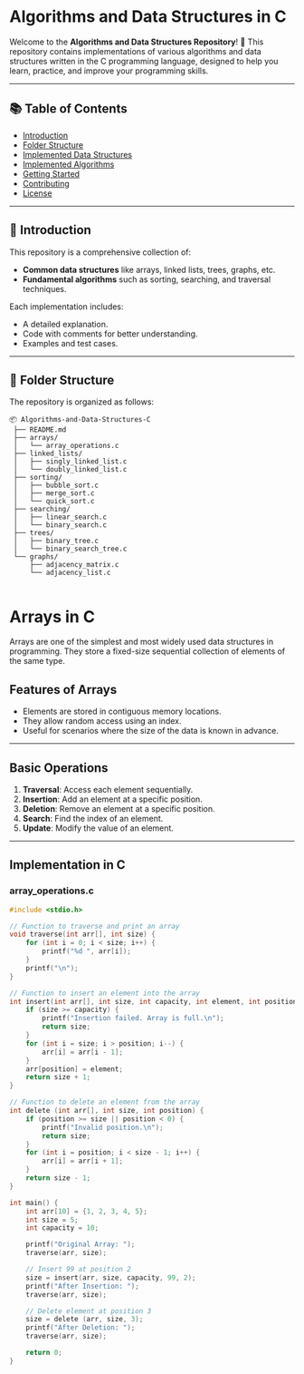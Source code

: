 # **Algorithms and Data Structures in C**

Welcome to the **Algorithms and Data Structures Repository**! 🎉 This repository contains implementations of various algorithms and data structures written in the C programming language, designed to help you learn, practice, and improve your programming skills.

---

## **📚 Table of Contents**
- [Introduction](#introduction)
- [Folder Structure](#folder-structure)
- [Implemented Data Structures](#implemented-data-structures)
- [Implemented Algorithms](#implemented-algorithms)
- [Getting Started](#getting-started)
- [Contributing](#contributing)
- [License](#license)

---

## **📖 Introduction**
This repository is a comprehensive collection of:
- **Common data structures** like arrays, linked lists, trees, graphs, etc.
- **Fundamental algorithms** such as sorting, searching, and traversal techniques.

Each implementation includes:
- A detailed explanation.
- Code with comments for better understanding.
- Examples and test cases.

---

## **📁 Folder Structure**
The repository is organized as follows:

```plaintext
📦 Algorithms-and-Data-Structures-C
 ├── README.md
 ├── arrays/
 │   └── array_operations.c
 ├── linked_lists/
 │   ├── singly_linked_list.c
 │   └── doubly_linked_list.c
 ├── sorting/
 │   ├── bubble_sort.c
 │   ├── merge_sort.c
 │   └── quick_sort.c
 ├── searching/
 │   ├── linear_search.c
 │   └── binary_search.c
 ├── trees/
 │   ├── binary_tree.c
 │   └── binary_search_tree.c
 └── graphs/
     ├── adjacency_matrix.c
     └── adjacency_list.c


```
# Arrays in C

Arrays are one of the simplest and most widely used data structures in programming. They store a fixed-size sequential collection of elements of the same type.

## **Features of Arrays**
- Elements are stored in contiguous memory locations.
- They allow random access using an index.
- Useful for scenarios where the size of the data is known in advance.

---

## **Basic Operations**
1. **Traversal**: Access each element sequentially.
2. **Insertion**: Add an element at a specific position.
3. **Deletion**: Remove an element at a specific position.
4. **Search**: Find the index of an element.
5. **Update**: Modify the value of an element.

---

## **Implementation in C**
### **array_operations.c**
```c
#include <stdio.h>

// Function to traverse and print an array
void traverse(int arr[], int size) {
    for (int i = 0; i < size; i++) {
        printf("%d ", arr[i]);
    }
    printf("\n");
}

// Function to insert an element into the array
int insert(int arr[], int size, int capacity, int element, int position) {
    if (size >= capacity) {
        printf("Insertion failed. Array is full.\n");
        return size;
    }
    for (int i = size; i > position; i--) {
        arr[i] = arr[i - 1];
    }
    arr[position] = element;
    return size + 1;
}

// Function to delete an element from the array
int delete (int arr[], int size, int position) {
    if (position >= size || position < 0) {
        printf("Invalid position.\n");
        return size;
    }
    for (int i = position; i < size - 1; i++) {
        arr[i] = arr[i + 1];
    }
    return size - 1;
}

int main() {
    int arr[10] = {1, 2, 3, 4, 5};
    int size = 5;
    int capacity = 10;

    printf("Original Array: ");
    traverse(arr, size);

    // Insert 99 at position 2
    size = insert(arr, size, capacity, 99, 2);
    printf("After Insertion: ");
    traverse(arr, size);

    // Delete element at position 3
    size = delete (arr, size, 3);
    printf("After Deletion: ");
    traverse(arr, size);

    return 0;
}

